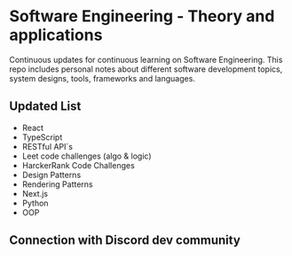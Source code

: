 # Software Engineering - Theory and applications

Continuous updates for continuous learning on Software Engineering. This repo includes personal notes about different software development
topics, system designs, tools, frameworks and languages.

## Updated List

- React
- TypeScript
- RESTful API´s
- Leet code challenges (algo & logic)
- HarckerRank Code Challenges
- Design Patterns
- Rendering Patterns
- Next.js
- Python
- OOP


## Connection with Discord dev community

